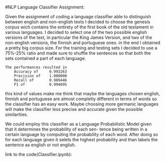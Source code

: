 #NLP Language Classifier Assignment:

Given the assignment of coding a language classifier able to distinguish between english and non-english texts I decided
 to choose the genesis corpus wich contains the entirety of the first book of the old testament in various languages.
I decided to select one of the two possible english versions of the text, in particular the King James Version, and two
 of the non-english versions, the finnish and portuguese ones.
in the end I obtained a pretty big corpus size.
For the training and testing sets I decided to use a 75%-25% ratio and made sure to shuffle the sentences so that both 
the sets contained a part of each language.
```
The performances resulted in
	Accuracy of 	0.993263
	Precision of 	1.000000
	Recall of 		0.989446
	F1 of 			0.994695
```
this kind of values make me think that maybe the languages chosen english, finnish and portuguese are almost completly
different in terms of words so the classifier has an easy work. Maybe choosing more germanic languages will make the 
classifier less precise and accurate given the possible similarities.

We could employ this classifier as a Language Probabilistic Model given that it determines the probability of each sen-
tence being written in a certain language by computing the probability of each word.
After doing so for each language given it selets the highest probability and than labels the sentence as english or not english.

link to the code(Classifier.ipynb):